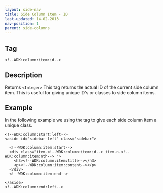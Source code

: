 ```yaml
---
layout: side-nav
title: Side Column Item - ID
last-updated: 14-02-2013
nav-position: 1
parent: side-columns
---
```


## Tag

`<!--WDK:column:item:id-->`

## Description

Returns `<Integer>`
This tag returns the actual ID of the current side column item. This is useful for giving unique ID's or classes to side column items.

## Example

In the following example we using the tag to give each side column item a unique class.

~~~
<!--WDK:column:start:left-->
<aside id="sidebar-left" class="sidebar">

  <!--WDK:column:item:start-->
  <div class="item-<!--WDK:column:item:id--> item-n-<!--WDK:column:item:nth--> ">
    <h3><!--WDK:column:item:title--></h3>
    <p><!--WDK:column:item:content--></p>
  </div>
  <!--WDK:column:item:end-->

</aside>
<!--WDK:column:end:left-->
~~~